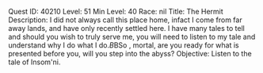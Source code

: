 Quest ID: 40210
Level: 51
Min Level: 40
Race: nil
Title: The Hermit
Description: I did not always call this place home, infact I come from far away lands, and have only recently settled here. I have many tales to tell and should you wish to truly serve me, you will need to listen to my tale and understand why I do what I do.$B$BSo , mortal, are you ready for what is presented before you, will you step into the abyss?
Objective: Listen to the tale of Insom'ni.
